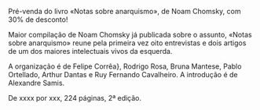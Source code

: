 Pré-venda do livro «Notas sobre anarquismo», de Noam Chomsky, com 30% de desconto!

Maior compilação de Noam Chomsky já publicada sobre o assunto, «Notas sobre anarquismo» reune pela primeira vez oito 
entrevistas e dois artigos de um dos maiores intelectuais vivos da esquerda.

A organização é de Felipe Corrêa}, Rodrigo Rosa, Bruna Mantese, Pablo Ortellado, Arthur Dantas e Ruy Fernando Cavalheiro.
A introdução é de Alexandre Samis.

De xxxx por xxx, 224 páginas, 2ª edição.
